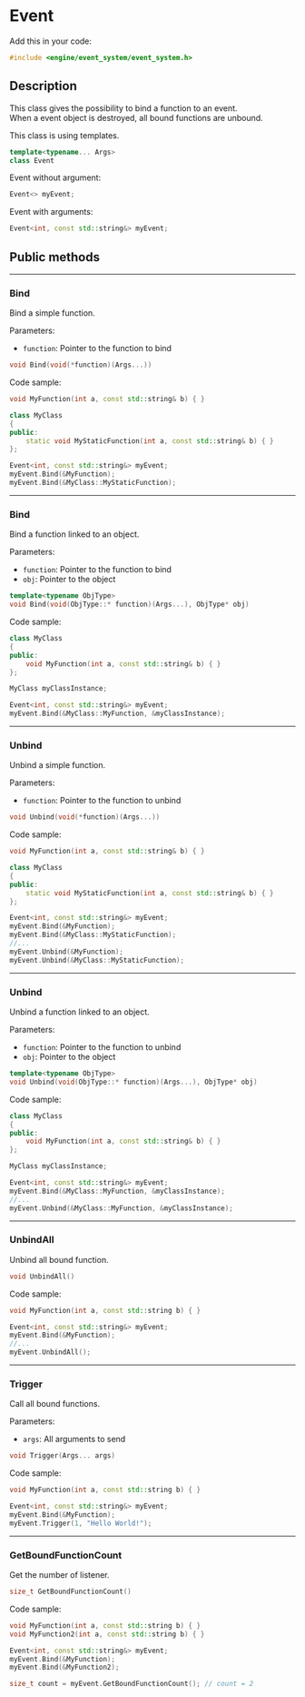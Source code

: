 # Event

Add this in your code:
```cpp
#include <engine/event_system/event_system.h>
```

## Description

This class gives the possibility to bind a function to an event.<br>
When a event object is destroyed, all bound functions are unbound.

This class is using templates.

```cpp
template<typename... Args>
class Event
```

Event without argument:
```cpp
Event<> myEvent;
```

Event with arguments:
```cpp
Event<int, const std::string&> myEvent;
```

## Public methods

---
### Bind
Bind a simple function.

Parameters:
- `function`:  Pointer to the function to bind
```cpp
void Bind(void(*function)(Args...))
```
Code sample:
```cpp
void MyFunction(int a, const std::string& b) { }

class MyClass
{
public:
    static void MyStaticFunction(int a, const std::string& b) { }
};

Event<int, const std::string&> myEvent;
myEvent.Bind(&MyFunction);
myEvent.Bind(&MyClass::MyStaticFunction);
```

---
### Bind
Bind a function linked to an object.

Parameters:
- `function`:  Pointer to the function to bind
- `obj`:  Pointer to the object
```cpp
template<typename ObjType>
void Bind(void(ObjType::* function)(Args...), ObjType* obj)
```
Code sample:
```cpp
class MyClass
{
public:
    void MyFunction(int a, const std::string& b) { }
};

MyClass myClassInstance;

Event<int, const std::string&> myEvent;
myEvent.Bind(&MyClass::MyFunction, &myClassInstance);
```

---
### Unbind
Unbind a simple function.

Parameters:
- `function`:  Pointer to the function to unbind
```cpp
void Unbind(void(*function)(Args...))
```
Code sample:
```cpp
void MyFunction(int a, const std::string& b) { }

class MyClass
{
public:
    static void MyStaticFunction(int a, const std::string& b) { }
};

Event<int, const std::string&> myEvent;
myEvent.Bind(&MyFunction);
myEvent.Bind(&MyClass::MyStaticFunction);
//...
myEvent.Unbind(&MyFunction);
myEvent.Unbind(&MyClass::MyStaticFunction);
```

---
### Unbind
Unbind a function linked to an object.

Parameters:
- `function`:  Pointer to the function to unbind
- `obj`:  Pointer to the object
```cpp
template<typename ObjType>
void Unbind(void(ObjType::* function)(Args...), ObjType* obj)
```
Code sample:
```cpp
class MyClass
{
public:
    void MyFunction(int a, const std::string& b) { }
};

MyClass myClassInstance;

Event<int, const std::string&> myEvent;
myEvent.Bind(&MyClass::MyFunction, &myClassInstance);
//...
myEvent.Unbind(&MyClass::MyFunction, &myClassInstance);
```

---
### UnbindAll
Unbind all bound function.
```cpp
void UnbindAll()
```
Code sample:
```cpp
void MyFunction(int a, const std::string b) { }

Event<int, const std::string&> myEvent;
myEvent.Bind(&MyFunction);
//...
myEvent.UnbindAll();
```

---
### Trigger
Call all bound functions.

Parameters:
- `args`:  All arguments to send
```cpp
void Trigger(Args... args)
```
Code sample:
```cpp
void MyFunction(int a, const std::string b) { }

Event<int, const std::string&> myEvent;
myEvent.Bind(&MyFunction);
myEvent.Trigger(1, "Hello World!");
```

---
### GetBoundFunctionCount
Get the number of listener.
```cpp
size_t GetBoundFunctionCount()
```
Code sample:
```cpp
void MyFunction(int a, const std::string b) { }
void MyFunction2(int a, const std::string b) { }

Event<int, const std::string&> myEvent;
myEvent.Bind(&MyFunction);
myEvent.Bind(&MyFunction2);

size_t count = myEvent.GetBoundFunctionCount(); // count = 2
```
